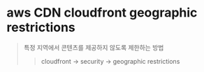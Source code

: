 # aws CDN cloudfront geographic restrictions

> 특정 지역에서 콘텐츠를 제공하지 않도록 제한하는 방법
>
> > cloudfront -> security -> geographic restrictions
